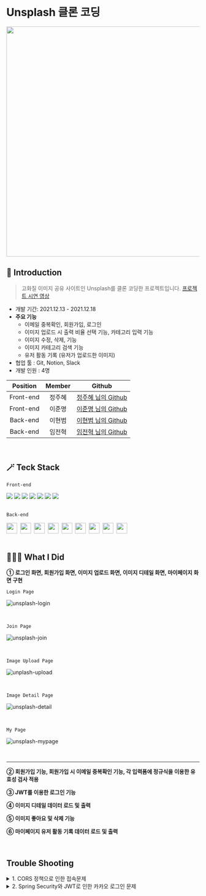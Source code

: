 </br>

# Unsplash 클론 코딩

<img src="https://user-images.githubusercontent.com/91620721/152481773-846e84b3-82d2-47af-8f4f-d4df95f82838.gif" width="1280" height="600"/>
<!-- ![img](https://user-images.githubusercontent.com/91620721/152481773-846e84b3-82d2-47af-8f4f-d4df95f82838.gif) -->

</br>

## 🎈 Introduction
> 고화질 이미지 공유 사이트인 Unsplash를 클론 코딩한 프로젝트입니다.
> <a href="https://www.youtube.com/watch?v=7NqR7eWZ1Hw" target="_blank">프로젝트 시연 영상<a/>

* 개발 기간: 2021.12.13 - 2021.12.18
* **주요 기능**
  * 이메일 중복확인, 회원가입, 로그인
  * 이미지 업로드 시 출력 비율 선택 기능, 카테고리 입력 기능
  * 이미지 수정, 삭제,  기능
  * 이미지 카테고리 검색 기능
  * 유저 활동 기록 (유저가 업로드한 이미지)
* 협업 툴 : Git, Notion, Slack
* 개발 인원 : 4명

| Position | Member | Github |
|:---:|:---:|:---:|
| Front-end | 정주혜 | [정주혜 님의 Github](https://github.com/zubetcha) |
| Front-end | 이준명 | [이준명 님의 Github](https://github.com/Leejunmyung) |
| Back-end | 이현범 | [이현범 님의 Github](https://github.com/mylhb9) |
| Back-end | 임전혁 | [임전혁 님의 Github](https://github.com/yarogono) |

</br>

## 🪄 Teck Stack
`Front-end`

<div>
  <img src="https://img.shields.io/badge/javascript-F7DF1E?style=for-the-badge&logo=javascript&logoColor=black">
  <img src="https://img.shields.io/badge/react-61DAFB?style=for-the-badge&logo=react&logoColor=black">
  <img src="https://img.shields.io/badge/html-E34F26?style=for-the-badge&logo=html5&logoColor=white">
  <img src="https://img.shields.io/badge/css-1572B6?style=for-the-badge&logo=css3&logoColor=white">
  <img src="https://img.shields.io/badge/figma-F24E1E?style=for-the-badge&logo=figma&logoColor=black">
  <img src="https://img.shields.io/badge/aws-232F3E?style=for-the-badge&logo=AmazonAWS&logoColor=white">
  <img src="https://img.shields.io/badge/github-181717?style=for-the-badge&logo=github&logoColor=white">  
</div>

</br>

`Back-end`

<div>
<img height="28" src="https://img.shields.io/badge/github-181717?style=flat&logo=github&logoColor=white"></a>&nbsp;
<img height="28" src="https://img.shields.io/badge/MySQL-005C84?style=flat&logo=mysql&logoColor=white"></a>&nbsp;
<img height="28" src="https://img.shields.io/badge/Springboot-47?style=flat&logo=Springboot&logoColor=white"/></a>&nbsp;
<img height="28" src="https://img.shields.io/badge/Java-ED8B00?style=flat&logo=java&logoColor=white"/></a>&nbsp;
<img height="28" src="https://img.shields.io/badge/JWT-000000?style=flat&logo=JSON%20web%20tokens&logoColor=white"></a>&nbsp;  
<img height="28" src="https://img.shields.io/badge/Swagger-85EA2D?style=flat&logo=Swagger&logoColor=white"></a>&nbsp;
<img height="28" src="https://img.shields.io/badge/gradle-02303A?style=flat&logo=gradle&logoColor=white"></a>&nbsp;
<img height="28" src="https://img.shields.io/badge/Amazon_AWS-FF9900?style=flat&logo=amazonaws&logoColor=white"></a>&nbsp;
<img height="28" src="https://img.shields.io/badge/Notion-000000?style=flat&logo=notion&logoColor=white"></a>&nbsp;
</div>

</br>

## 👩🏻‍💻 What I Did

**① 로그인 화면, 회원가입 화면, 이미지 업로드 화면, 이미지 디테일 화면, 마이페이지 화면 구현**
</br>

`Login Page`

![unsplash-login](https://user-images.githubusercontent.com/91620721/152493753-e3b39a6a-5e16-4805-8f2c-3fc570940ef0.png)

</br>

`Join Page`

![unsplash-join](https://user-images.githubusercontent.com/91620721/152493979-232fc86d-cd6c-4e35-b18e-6241ec4ed246.png)

</br>

`Image Upload Page`

![unplash-upload](https://user-images.githubusercontent.com/91620721/152494286-d6dd2cfd-1578-4d5c-88e7-3ff0e2486cc6.png)

</br>

`Image Detail Page`

![unsplash-detail](https://user-images.githubusercontent.com/91620721/152494464-2d6b571f-9dbc-4b3c-a8ea-4e0d8aa48277.png)

</br>

`My Page`

![unsplash-mypage](https://user-images.githubusercontent.com/91620721/152494560-fd83c5d7-17d5-4de7-b541-1de4a922e570.png)

</br>

---

**② 회원가입 기능, 회원가입 시 이메일 중복확인 기능, 각 입력폼에 정규식을 이용한 유효성 검사 적용**

**③ JWT를 이용한 로그인 기능**

**④ 이미지 디테일 데이터 로드 및 출력**

**⑤ 이미지 좋아요 및 삭제 기능**

**⑥ 마이페이지 유저 활동 기록 데이터 로드 및 출력**

<!-- </br>

---

### ③ JWT를 이용한 로그인 기능

</br>

---

### ④ 이미지 디테일 데이터 로드 및 출력

</br>

---

### ⑤ 이미지 좋아요 및 삭제 기능

</br>

---

### ⑥ 마이페이지 유저 활동 기록 데이터 로드 및 출력  -->

</br>

## Trouble Shooting

<details>
    <summary>
        1. CORS 정책으로 인한 접속문제
    </summary>
    <div markcown="1">
        cors필터를 스프링 시큐리티에 끼워 넣어서 해결
    </div>
</details>

<details>
    <summary>
        2. Spring Security와 JWT로 인한 카카오 로그인 문제
    </summary>
    <div markcown="1">
        카카오 강제로그인을 없애고 jwt 토큰 발급을 이용해 해결
    </div>
</details>

</br>
</br>
